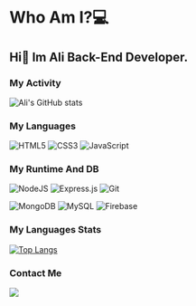 # Who Am I?💻

<h2>Hi🤝 Im Ali Back-End Developer.</h2>

### My Activity

![Ali's GitHub stats](https://github-readme-stats.vercel.app/api?username=Alisouri7&show_icons=true&theme=transparent)

### My Languages

![HTML5](https://img.shields.io/badge/html5-%23E34F26.svg?style=for-the-badge&logo=html5&logoColor=white)
![CSS3](https://img.shields.io/badge/css3-%231572B6.svg?style=for-the-badge&logo=css3&logoColor=white)
![JavaScript](https://img.shields.io/badge/javascript-%23323330.svg?style=for-the-badge&logo=javascript&logoColor=%23F7DF1E)

### My Runtime And DB
![NodeJS](https://img.shields.io/badge/node.js-6DA55F?style=for-the-badge&logo=node.js&logoColor=white)
![Express.js](https://img.shields.io/badge/express.js-%23404d59.svg?style=for-the-badge&logo=express&logoColor=%2361DAFB)
![Git](https://img.shields.io/badge/git-%23F05033.svg?style=for-the-badge&logo=git&logoColor=white)

![MongoDB](https://img.shields.io/badge/MongoDB-%234ea94b.svg?style=for-the-badge&logo=mongodb&logoColor=white)
![MySQL](https://img.shields.io/badge/mysql-4479A1.svg?style=for-the-badge&logo=mysql&logoColor=white)
![Firebase](https://img.shields.io/badge/firebase-a08021?style=for-the-badge&logo=firebase&logoColor=ffcd34)

### My Languages Stats

[![Top Langs](https://github-readme-stats.vercel.app/api/top-langs/?username=alisouri7&layout=donut)](https://github.com/anuraghazra/github-readme-stats)

### Contact Me

<a href="https://x.com/PromisedImam"><img src="https://img.icons8.com/?size=100&id=phOKFKYpe00C&format=png&color=000000"></a>
